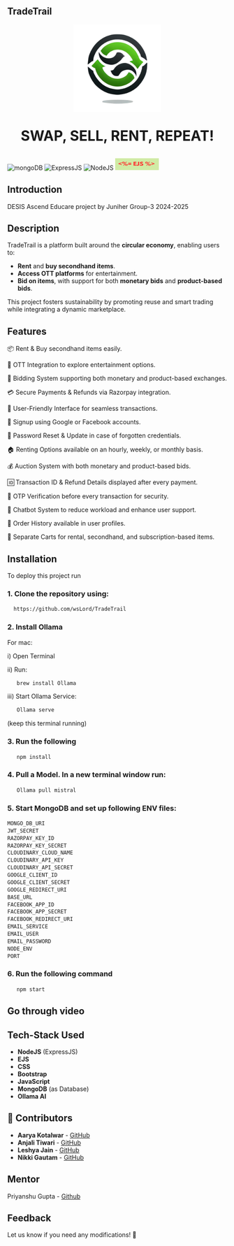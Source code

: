 ## TradeTrail

<p align="center">
    <img src="./assets/logo.png" alt="TradeTrail Image" style="width: 200px; height: auto;">
</p>

<p style="text-align: center; font-size: 32px; font-weight: bold;">
    SWAP, SELL, RENT, REPEAT!
</p>

![mongoDB](https://camo.githubusercontent.com/ec9b2bbaccf6915a29050ce24c10cd9b481b0c41b0bf5194add3e69f49a9be3c/68747470733a2f2f696d672e736869656c64732e696f2f62616467652f4d6f6e676f44422d2532333465613934622e7376673f7374796c653d666f722d7468652d6261646765266c6f676f3d6d6f6e676f6462266c6f676f436f6c6f723d7768697465) ![ExpressJS](https://camo.githubusercontent.com/e01b1cfdcc52e26519db194c2a7b4b93eafe7a614a0dab69cfe967864a8f1119/68747470733a2f2f696d672e736869656c64732e696f2f62616467652f657870726573732e6a732d2532333430346435392e7376673f7374796c653d666f722d7468652d6261646765266c6f676f3d65787072657373266c6f676f436f6c6f723d253233363144414642) ![NodeJS](https://camo.githubusercontent.com/8477a50d7210f0f3bf15fbe5b44809296b75f2101a2927818599d72c8ea72cef/68747470733a2f2f696d672e736869656c64732e696f2f62616467652f6e6f64652e6a732d3644413535463f7374796c653d666f722d7468652d6261646765266c6f676f3d6e6f64652e6a73266c6f676f436f6c6f723d7768697465) <img src="./assets/ejs.png" alt="EJS" width="100" height="27">
</button>
</a>

## Introduction

DESIS Ascend Educare project by Juniher Group-3 2024-2025

## Description

TradeTrail is a platform built around the **circular economy**, enabling users to:

- **Rent** and **buy secondhand items**.
- **Access OTT platforms** for entertainment.
- **Bid on items**, with support for both **monetary bids** and **product-based bids**.

This project fosters sustainability by promoting reuse and smart trading while integrating a dynamic marketplace.

## Features

📦 Rent & Buy secondhand items easily.

🎥 OTT Integration to explore entertainment options.

🔄 Bidding System supporting both monetary and product-based exchanges.

💳 Secure Payments & Refunds via Razorpay integration.

🚀 User-Friendly Interface for seamless transactions.

🔑 Signup using Google or Facebook accounts.

🔄 Password Reset & Update in case of forgotten credentials.

🏠 Renting Options available on an hourly, weekly, or monthly basis.

💰 Auction System with both monetary and product-based bids.

🆔 Transaction ID & Refund Details displayed after every payment.

🔐 OTP Verification before every transaction for security.

🤖 Chatbot System to reduce workload and enhance user support.

📜 Order History available in user profiles.

🛒 Separate Carts for rental, secondhand, and subscription-based items.

## Installation

To deploy this project run

### 1. Clone the repository using:

```bash
  https://github.com/wsLord/TradeTrail
```

### 2. Install Ollama

For mac:

i) Open Terminal

ii) Run:

```bash
   brew install Ollama
```

iii) Start Ollama Service:

```bash
   Ollama serve
```

(keep this terminal running)

### 3. Run the following

```bash
   npm install
```

### 4. Pull a Model. In a new terminal window run:

```bash
   Ollama pull mistral
```

### 5. Start MongoDB and set up following ENV files:

```bash
MONGO_DB_URI
JWT_SECRET
RAZORPAY_KEY_ID
RAZORPAY_KEY_SECRET
CLOUDINARY_CLOUD_NAME
CLOUDINARY_API_KEY
CLOUDINARY_API_SECRET
GOOGLE_CLIENT_ID
GOOGLE_CLIENT_SECRET
GOOGLE_REDIRECT_URI
BASE_URL
FACEBOOK_APP_ID
FACEBOOK_APP_SECRET
FACEBOOK_REDIRECT_URI
EMAIL_SERVICE
EMAIL_USER
EMAIL_PASSWORD
NODE_ENV
PORT

```

### 6. Run the following command

```bash
   npm start
```

## Go through video

###

## Tech-Stack Used

- **NodeJS** (ExpressJS)
- **EJS**
- **CSS**
- **Bootstrap**
- **JavaScript**
- **MongoDB** (as Database)
- **Ollama AI**

## 🔗 Contributors

- **Aarya Kotalwar** - [GitHub](https://github.com/Aaryakotalwar)
- **Anjali Tiwari** - [GitHub](https://github.com/Anjali-2807)
- **Leshya Jain** - [GitHub](https://github.com/Leshya09)
- **Nikki Gautam** - [GitHub](https://github.com/nix-per)

## Mentor

Priyanshu Gupta - [Github](https://github.com/wsLord)

## Feedback

Let us know if you need any modifications! 🚀
